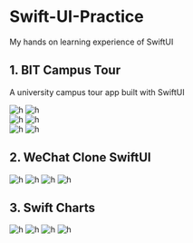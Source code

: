 # Swift-UI-Practice
My hands on learning experience of SwiftUI

## 1. BIT Campus Tour
A university campus tour app built with SwiftUI

![h](https://github.com/Jaykef/BITTour/blob/main/screenshots/1.jpeg)  ![h](https://github.com/Jaykef/BITTour/blob/main/screenshots/2.jpeg)  
![h](https://github.com/Jaykef/BITTour/blob/main/screenshots/3.jpeg)  ![h](https://github.com/Jaykef/BITTour/blob/main/screenshots/4.png)  
![h](https://github.com/Jaykef/BITTour/blob/main/screenshots/5.png)  ![h](https://github.com/Jaykef/BITTour/blob/main/screenshots/6.png)

## 2. WeChat Clone SwiftUI
![h](https://github.com/Jaykef/Swift-UI-Practice/blob/main/WeChatSwiftUI/Screenshots/1.png) ![h](https://github.com/Jaykef/Swift-UI-Practice/blob/main/WeChatSwiftUI/Screenshots/2.png)
![h](https://github.com/Jaykef/Swift-UI-Practice/blob/main/WeChatSwiftUI/Screenshots/3.png) ![h](https://github.com/Jaykef/Swift-UI-Practice/blob/main/WeChatSwiftUI/Screenshots/4.png)

## 3. Swift Charts
![h](https://github.com/Jaykef/SwiftUI-Practice/blob/main/SwiftCharts/screenshots/1.png) ![h](https://github.com/Jaykef/SwiftUI-Practice/blob/main/SwiftCharts/screenshots/2.png)
![h](https://github.com/Jaykef/SwiftUI-Practice/blob/main/SwiftCharts/screenshots/3.png) ![h](https://github.com/Jaykef/SwiftUI-Practice/blob/main/SwiftCharts/screenshots/4.png)
